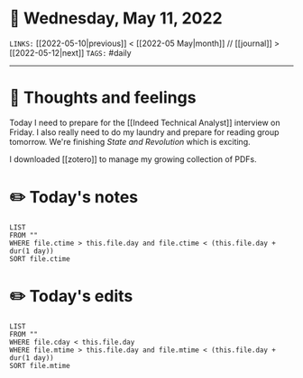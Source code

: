 # 📅 Wednesday, May 11, 2022
`LINKS:` [[2022-05-10|previous]] < [[2022-05 May|month]] // [[journal]] > [[2022-05-12|next]] 
`TAGS:` #daily

---
# 💭 Thoughts and feelings
Today I need to prepare for the [[Indeed Technical Analyst]] interview on Friday. I also really need to do my laundry and prepare for reading group tomorrow. We're finishing *State and Revolution* which is exciting. 

I downloaded [[zotero]] to manage my growing collection of PDFs. 

# ✏️ Today's notes
```dataview
LIST 
FROM ""
WHERE file.ctime > this.file.day and file.ctime < (this.file.day + dur(1 day))
SORT file.ctime
```
# ✏️ Today's edits
```dataview
LIST
FROM ""
WHERE file.cday < this.file.day
WHERE file.mtime > this.file.day and file.mtime < (this.file.day + dur(1 day))
SORT file.mtime
```